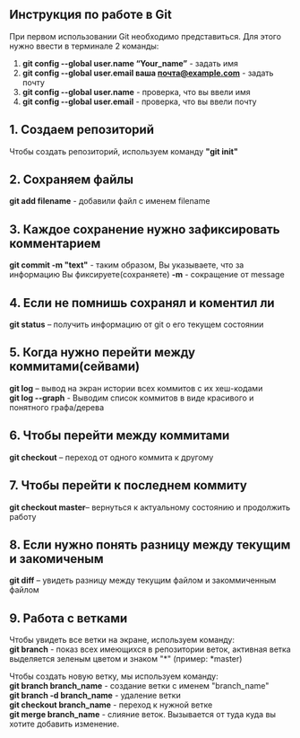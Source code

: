 ## Инструкция по работе в Git

При первом использовании Git необходимо представиться. Для этого нужно ввести в терминале 2 команды: 
1. **git config --global user.name “Your_name”** - задать имя
2. **git config --global user.email ваша почта@example.com** - задать почту
3. **git config --global user.name** - проверка, что вы ввели имя 
4. **git config --global user.email** - проверка, что вы ввели почту 
 
## 1. Создаем репозиторий
Чтобы создать репозиторий, используем команду **"git init"**

## 2. Сохраняем файлы
**git add filename** - добавили файл с именем filename

## 3. Каждое сохранение нужно зафиксировать комментарием 
**git commit -m "text"** - таким образом, Вы указываете, что за информацию Вы фиксируете(сохраняете)
**-m** - сокращение от message

## 4. Если не помнишь сохранял и коментил ли
**git status** – получить информацию от git о его текущем состоянии

## 5. Когда нужно перейти между коммитами(сейвами)
**git log** – вывод на экран истории всех коммитов с их хеш-кодами  
**git log --graph** - Выводим список коммитов в виде красивого и понятного графа/дерева

## 6. Чтобы перейти между коммитами
**git checkout** – переход от одного коммита к другому

## 7. Чтобы перейти к последнем коммиту
**git checkout master**– вернуться к актуальному состоянию и продолжить работу

## 8. Если нужно понять разницу между текущим и закомиченым
**git diff** – увидеть разницу между текущим файлом и закоммиченным файлом

## 9. Работа с ветками
Чтобы увидеть все ветки на экране, используем команду:  
**git branch** - показ всех имеющихся в репозитории веток, активная ветка выделяется зеленым цветом и знаком "*" (пример: *master)

Чтобы создать новую ветку, мы используем команду:  
**git branch branch_name** - создание ветки с именем "branch_name"  
**git branch -d branch_name** - удаление ветки  
**git checkout branch_name** - переход к нужной ветке  
**git merge branch_name** - слияние веток. Вызывается от туда куда вы хотите добавить изменение.